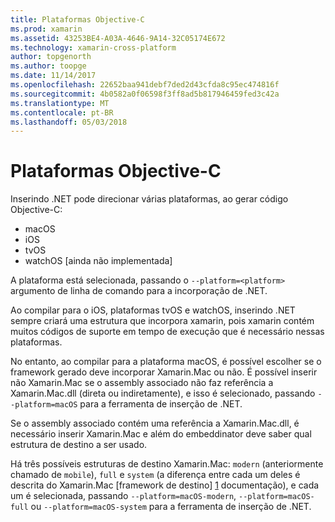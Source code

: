 ```yaml
---
title: Plataformas Objective-C
ms.prod: xamarin
ms.assetid: 43253BE4-A03A-4646-9A14-32C05174E672
ms.technology: xamarin-cross-platform
author: topgenorth
ms.author: toopge
ms.date: 11/14/2017
ms.openlocfilehash: 22652baa941debf7ded2d43cfda8c95ec474816f
ms.sourcegitcommit: 4b0582a0f06598f3ff8ad5b817946459fed3c42a
ms.translationtype: MT
ms.contentlocale: pt-BR
ms.lasthandoff: 05/03/2018
---
```

# <a name="objective-c-platforms"></a>Plataformas Objective-C

Inserindo .NET pode direcionar várias plataformas, ao gerar código Objective-C:

* macOS
* iOS
* tvOS
* watchOS [ainda não implementada]

A plataforma está selecionada, passando o `--platform=<platform>` argumento de linha de comando para a incorporação de .NET.

Ao compilar para o iOS, plataformas tvOS e watchOS, inserindo .NET sempre criará uma estrutura que incorpora xamarin, pois xamarin contém muitos códigos de suporte em tempo de execução que é necessário nessas plataformas.

No entanto, ao compilar para a plataforma macOS, é possível escolher se o framework gerado deve incorporar Xamarin.Mac ou não. É possível inserir não Xamarin.Mac se o assembly associado não faz referência a Xamarin.Mac.dll (direta ou indiretamente), e isso é selecionado, passando `--platform=macOS` para a ferramenta de inserção de .NET.

Se o assembly associado contém uma referência a Xamarin.Mac.dll, é necessário inserir Xamarin.Mac e além do embeddinator deve saber qual estrutura de destino a ser usado.

Há três possíveis estruturas de destino Xamarin.Mac: `modern` (anteriormente chamado de `mobile`), `full` e `system` (a diferença entre cada um deles é descrita do Xamarin.Mac [framework de destino] [ 1] documentação), e cada um é selecionada, passando `--platform=macOS-modern`, `--platform=macOS-full` ou `--platform=macOS-system` para a ferramenta de inserção de .NET.

[1]: ~/mac/platform/target-framework.md
